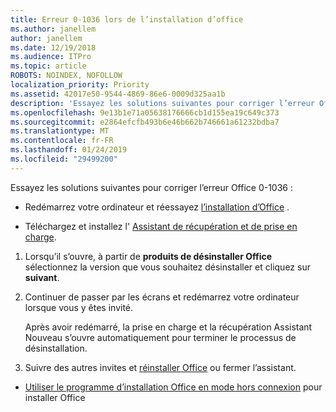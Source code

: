 ```yaml
---
title: Erreur 0-1036 lors de l’installation d’office
ms.author: janellem
author: janellem
ms.date: 12/19/2018
ms.audience: ITPro
ms.topic: article
ROBOTS: NOINDEX, NOFOLLOW
localization_priority: Priority
ms.assetid: 42017e50-9544-4869-86e6-0009d325aa1b
description: 'Essayez les solutions suivantes pour corriger l’erreur Office 0-1036 :'
ms.openlocfilehash: 9e13b1e71a05638176666cb1d155ea19c649c373
ms.sourcegitcommit: e2864efcfb493b6e46b662b746661a61232bdba7
ms.translationtype: MT
ms.contentlocale: fr-FR
ms.lasthandoff: 01/24/2019
ms.locfileid: "29499200"
---
```

Essayez les solutions suivantes pour corriger l’erreur Office 0-1036 :
  
- Redémarrez votre ordinateur et réessayez [l’installation d’Office](https://portal.office.com/OLS/MySoftware.aspx) . 
    
- Téléchargez et installez l' [Assistant de récupération et de prise en charge](https://aka.ms/SARA-OfficeUninstall-Alchemy).
    
1. Lorsqu’il s’ouvre, à partir de **produits de désinstaller Office** sélectionnez la version que vous souhaitez désinstaller et cliquez sur **suivant**. 
    
2. Continuer de passer par les écrans et redémarrez votre ordinateur lorsque vous y êtes invité.
    
    Après avoir redémarré, la prise en charge et la récupération Assistant Nouveau s’ouvre automatiquement pour terminer le processus de désinstallation.
    
3. Suivre des autres invites et [réinstaller Office](https://portal.office.com/OLS/MySoftware.aspx) ou fermer l’assistant. 
    
- [Utiliser le programme d’installation Office en mode hors connexion](https://support.office.com/article/f0a85fe7-118f-41cb-a791-d59cef96ad1c?wt.mc_id=Alchemy_ClientDIA.aspx) pour installer Office 
    

